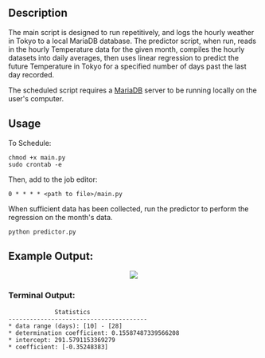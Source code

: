 ## Description

The main script is designed to run repetitively, and logs the hourly weather in Tokyo to a
local MariaDB database.
The predictor script, when run, reads in the hourly Temperature data
for the given month, compiles the hourly datasets into daily averages,
then uses linear regression to predict the future Temperature in Tokyo for a
specified number of days past the last day recorded.

The scheduled script requires a [MariaDB](https://mariadb.com/get-started-with-mariadb/) server to be running locally on the user's computer. 

## Usage

To Schedule:
```
chmod +x main.py
sudo crontab -e
```

Then, add to the job editor:

```
0 * * * * <path to file>/main.py
```

When sufficient data has been collected, run the predictor to perform the
regression on the month's data.

```
python predictor.py
```

## Example Output:
<p align="center">
  <img src="https://github.com/rp-mullen/tokyo-weather/blob/main/output.png"/>
</p>

### Terminal Output: 

```
             Statistics                
---------------------------------------
* data range (days): [10] - [28]
* determination coefficient: 0.15587487339566208
* intercept: 291.5791153369279
* coefficient: [-0.35248383]

```
